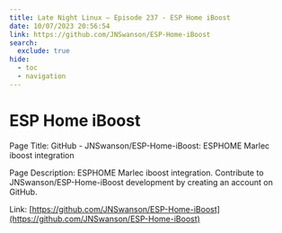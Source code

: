 ```yaml
---
title: Late Night Linux – Episode 237 - ESP Home iBoost
date: 10/07/2023 20:56:54
link: https://github.com/JNSwanson/ESP-Home-iBoost
search:
  exclude: true
hide:
  - toc
  - navigation
---
```


# ESP Home iBoost

Page Title: GitHub - JNSwanson/ESP-Home-iBoost: ESPHOME Marlec iboost integration

Page Description: ESPHOME Marlec iboost integration. Contribute to JNSwanson/ESP-Home-iBoost development by creating an account on GitHub. 

Link: [https://github.com/JNSwanson/ESP-Home-iBoost](https://github.com/JNSwanson/ESP-Home-iBoost)